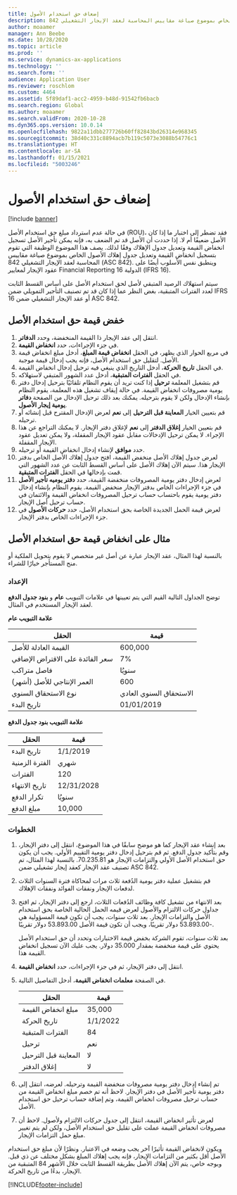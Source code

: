 ```yaml
---
title: إضعاف حق استخدام الأصول
description: يصف هذا الموضوع الوظيفة التي تقوم بتسجيل انخفاض قيمة وتعديل جدول إهلاك الأصول الخاص بموضوع صياغة مقاييس المحاسبة لعقد الإيجار التشغيلي 842 (ASC 842).
author: moaamer
manager: Ann Beebe
ms.date: 10/28/2020
ms.topic: article
ms.prod: ''
ms.service: dynamics-ax-applications
ms.technology: ''
ms.search.form: ''
audience: Application User
ms.reviewer: roschlom
ms.custom: 4464
ms.assetid: 5f89daf1-acc2-4959-b48d-91542fb6bacb
ms.search.region: Global
ms.author: moaamer
ms.search.validFrom: 2020-10-28
ms.dyn365.ops.version: 10.0.14
ms.openlocfilehash: 9822a11dbb277726b60ff82843bd26314e968345
ms.sourcegitcommit: 38d40c331c8894acb7b119c5073e3088b54776c1
ms.translationtype: HT
ms.contentlocale: ar-SA
ms.lasthandoff: 01/15/2021
ms.locfileid: "5003246"
---
```

# <a name="impair-right-of-use-assets"></a>إضعاف حق استخدام الأصول

[!include [banner](../includes/banner.md)]

في حالة عدم استرداد مبلغ حق استخدام الأصل (ROU)، فقد تضطر إلى اختبار ما إذا كان الأصل ضعيفًا أم لا. إذا حددت أن الأصل قد تم الضعف به، فإنه يمكن تأجير الأصل تسجيل انخفاض القيمة وتعديل جدول الإهلاك وفقًا لذلك. يصف هذا الموضوع الوظيفة التي تقوم بتسجيل انخفاض القيمة وتعديل جدول إهلاك الأصول الخاص بموضوع صياغة مقاييس المحاسبة لعقد الإيجار التشغيلي 842 (ASC 842). وينطبق نفس الأسلوب أيضًا على عقود الإيجار لمعايير Financial Reporting الدولية 16 (IFRS 16).

سيتم استهلاك الرصيد المتبقي لأصل لحق استخدام الأصل على أساس القسط الثابت لعدد الفترات المتبقية، بغض النظر عما إذا كان قد تم تصنيف التأجير التمويلي ضمن IFRS 16 أو عقد الإيجار التشغيلي ضمن ASC 842.

## <a name="impair-an-rou-asset"></a>خفض قيمة حق استخدام الأصل

1. انتقل إلى عقد الإيجار ذا القيمة المنخفضة، وحدد **الدفاتر**.
2. في جزء الإجراءات، حدد **انخفاض القيمة**.
3. في مربع الحوار الذي يظهر، في الحقل **انخفاض قيمة المبلغ**، أدخل مبلغ انخفاض قيمة الأصل. لتقليل حق استخدام الأصل، فإنه يجب إدخال قيمة موجبة.
4. في الحقل **تاريخ الحركة**، أدخل التاريخ الذي ينبغي فيه ترحيل إدخال انخفاض القيمة.
5. في الحقل **الفترات المتبقية**، أدخل عدد الشهور المتبقي لاستهلاكه.
6. قم بتشغيل المعلمة **ترحيل** إذا كنت تريد أن يقوم النظام تلقائيًا بترحيل إدخال دفتر يومية مصروفات انخفاض القيمة. في حالة إيقاف تشغيل هذه المعلمة، يقوم النظام بإنشاء الإدخال ولكن لا يقوم بترحيله. يمكنك بعد ذلك ترحيل الإدخال من الصفحة **دفاتر يومية إيجار الأصول**.
7. قم بتعيين الخيار **المعاينة قبل الترحيل** إلى **نعم** لعرض الإدخال المقترح قبل إنشائه أو ترحيله.
8. قم بتعيين الخيار **إغلاق الدفتر** إلى **نعم** لإغلاق دفتر الإيجار. لا يمكنك التراجع عن هذا الإجراء. لا يمكن ترحيل الإدخالات مقابل عقود الإيجار المقفلة، ولا يمكن تعديل عقود الإيجار المقفلة.
9. حدد **موافق** لإنشاء إدخال انخفاض القيمة أو ترحيله.
10. لعرض جدول إهلاك الأصل منخفض القيمة، افتح جدول إهلاك الأصل الخاص بدفتر الإيجار هذا. سيتم الآن إهلاك الأصل على أساس القسط الثابت عن عدد الشهور التي قمت بإدخالها في الحقل **الفترات المتبقية**.
11. لعرض إدخال دفتر يومية المصروفات منخفضة القيمة، حدد **دفتر يوميه تأجير الأصل** في جزء الإجراءات الخاص بدفتر الإيجار منخفض القيمة. يقوم النظام بإنشاء إدخال دفتر يومية يقوم باحتساب حساب ترحيل المصروفات انخفاض القيمة والائتمان في حساب ترحيل أصل الإيجار.
12. لعرض قيمة الحمل الجديدة الخاصة بحق استخدام الأصل، حدد **حركات الأصول** في جزء الإجراءات الخاص بدفتر الإيجار.

## <a name="example-of-rou-asset-impairment"></a>مثال على انخفاض قيمة حق استخدام الأصل

بالنسبة لهذا المثال، عقد الإيجار عبارة عن أصل غير متخصص لا يقوم بتحويل الملكية أو منح المستأجر خيارًا للشراء.

### <a name="setup"></a>الإعداد

توضح الجداول التالية القيم التي يتم تعيينها في علامات التبويب **عام** و **بنود جدول الدفع** لعقد الإيجار المستخدم في المثال.

**علامة التبويب عام**

| الحقل                      | قيمة            |
|----------------------------|------------------|
| القيمة العادلة للأصل    | 600,000          |
| سعر الفائدة على الاقتراض الإضافي | 7%               |
| فاصل متراكب       | سنويُا         |
| العمر الإنتاجي للأصل (أشهر) | 600              |
| نوع الاستحقاق السنوي               | الاستحقاق السنوي العادي |
| تاريخ البدء          | 01/01/2019       |

**علامة التبويب بنود جدول الدفع**

| الحقل             | قيمة      |
|-------------------|------------|
| تاريخ البدء        | 1/1/2019   |
| الفترة الزمنية   | شهري    |
| الفترات           | 120        |
| تاريخ الانتهاء          | 12/31/2028 |
| تكرار الدفع | سنويُا   |
| مبلغ الدفع    | 10,000     |

### <a name="steps"></a>الخطوات

1. بعد إنشاء عقد الإيجار كما هو موضح سابقًا في هذا الموضوع، انتقل إلى دفتر الإيجار، وقم بتأكيد جدول الدفع. ثم قم بترحيل إدخال دفتر يومية التقييم الأولي. يجب أن يكون حق استخدام الأصل الأولي والتزامات الإيجار هو 70.235.81. بالنسبة لهذا المثال، تم تصنيف عقد الإيجار كعقد إيجار تشغيلي ضمن ASC 842.
2. قم بتشغيل عملية دفتر يومية الدُفعة ثلاث مرات لمحاكاة فترة السنوات الثلاث لدفعات الإيجار ونفقات الفوائد ونفقات الإهلاك.
3. بعد الانتهاء من تشغيل كافة وظائف الدُفعات الثلاث، ارجع إلى دفتر الإيجار، ثم افتح جداول حركات الالتزام والأصول لعرض قيمه الحمل الحالية الخاصة بحق استخدام الأصل والتزامات الإيجار. بعد ثلاث سنوات، يجب أن تكون قيمة المسؤولية هي -53.893.00 دولار تقريبًا، ويجب أن تكون قيمة الأصل 53.893.00 دولار تقريبًا. 

    بعد ثلاث سنوات، تقوم الشركة بخفض قيمة الاختبارات وتحدد أن حق استخدام الأصل يحتوي على قيمة منخفضة بمقدار 35.000 دولار. يجب عليك الآن تسجيل انخفاض القيمة هذا.
    
4. انتقل إلى دفتر الإيجار، ثم في جزء الإجراءات، حدد **انخفاض القيمة**.
5. في الصفحة **معلمات انخفاض القيمة**، أدخل التفاصيل التالية.

    | الحقل                  | قيمة    |
    |------------------------|----------|
    | مبلغ انخفاض القيمة      | 35,000   |
    | تاريخ الحركة       | 1/1/2022 |
    | الفترات المتبقية      | 84       |
    | ترحيل                   | نعم      |
    | المعاينة قبل الترحيل | لا       |
    | إغلاق الدفتر             | لا       |

6. تم إنشاء إدخال دفتر يومية مصروفات منخفضة القيمة وترحيله. لعرضه، انتقل إلى دفتر يومية تأجير الأصل في دفتر الإيجار. لاحظ أنه تم خصم مبلغ انخفاض القيمة من حساب ترحيل مصروفات انخفاض القيمة، وتم إضافة حساب ترحيل حق استخدام الأصل.
7. لعرض تأثير انخفاض القيمة، انتقل إلى جدول حركات الالتزام ولأصول. لاحظ أن مصروفات انخفاض القيمة عملت على تقليل حق استخدام الأصل، ولكن لم يتم تغيير مبلغ حمل التزامات الإيجار.

ويكون لانخفاض القيمة تأثيرًا آخر يجب وضعه في الاعتبار. ونظرًا لأن مبلغ حق استخدام الأصل أقل بكثير من التزامات الإيجار، فإنه يجب إهلاك المبلغ بشكل مختلف عن ذي قبل. وبوجه خاص، يتم الآن إهلاك الأصل بطريقة القسط الثابت خلال الأشهر 84 المتبقية من الإيجار، بدءًا من تاريخ الحركة.


[!INCLUDE[footer-include](../../includes/footer-banner.md)]